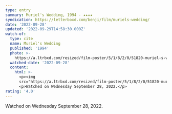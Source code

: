 ```yaml
---
type: entry
summary: Muriel's Wedding, 1994 - ★★★★
syndication: https://letterboxd.com/benji/film/muriels-wedding/
date: '2022-09-28'
updated: '2022-09-29T14:58:30.000Z'
watch-of:
  type: cite
  name: Muriel's Wedding
  published: '1994'
  photo: >-
    https://a.ltrbxd.com/resized/film-poster/5/1/8/2/0/51820-muriel-s-wedding-0-600-0-900-crop.jpg?v=1350141e11
  watched-date: '2022-09-28'
  content:
    html: >-
      <p><img
      src="https://a.ltrbxd.com/resized/film-poster/5/1/8/2/0/51820-muriel-s-wedding-0-600-0-900-crop.jpg?v=1350141e11"/></p>
      <p>Watched on Wednesday September 28, 2022.</p>
rating: '4.0'
---
```

Watched on Wednesday September 28, 2022.
